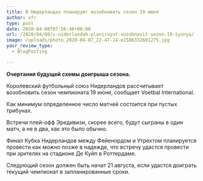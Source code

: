 ```yaml
---
title: В Нидерландах планируют возобновить сезон 19 июня
author: xfr
type: post
date: 2020-04-08T07:56:46+00:00
url: /2020/04/08/v-niderlandah-planiruyut-vozobnovit-sezon-19-iyunya/
image: /uploads/photo_2020-04-07_22-47-14-e1586332601275.jpg
yasr_review_type:
  - BlogPosting

---
```

**Очертания будущей схемы доигрыша сезона.**

Королевский футбольный союз Нидерландов рассчитывает возобновить сезон чемпионата 19 июня, сообщает Voetbal International.

Как минимум определенное число матчей состоится при пустых трибунах.

Встречи плей-офф Эредивизи, скорее всего, будут сыграны в один матч, а не в два, как это было обычно.

Финал Кубка Нидерландов между Фейенордом и Утрехтом планируется провести как можно позже в надежде, что встречу удастся провести при зрителях на стадионе Де Куйп в Роттердаме.

Следующий сезон должен быть начат 21 августа, если удастся доиграть текущий чемпионат в запланированные сроки.